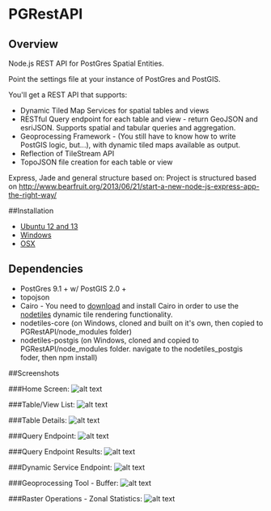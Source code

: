PGRestAPI
=========

## Overview

Node.js REST API for PostGres Spatial Entities.

Point the settings file at your instance of PostGres and PostGIS.

You'll get a REST API that supports:
* Dynamic Tiled Map Services for spatial tables and views
* RESTful Query endpoint for each table and view - return GeoJSON and esriJSON.  Supports spatial and tabular queries and aggregation.
* Geoprocessing Framework - (You still have to know how to write PostGIS logic, but...), with dynamic tiled maps available as output.
* Reflection of TileStream API
* TopoJSON file creation for each table or view

Express, Jade and general structure based on:
Project is structured based on http://www.bearfruit.org/2013/06/21/start-a-new-node-js-express-app-the-right-way/

##Installation

* [Ubuntu 12 and 13](../blob/docs/docs/Ubuntu_Install.md)
* [Windows](../blob/docs/docs/Windows_Install.md)
* [OSX](../blob/docs/docs/OSX_Install.md)

## Dependencies

* PostGres 9.1 + w/ PostGIS 2.0 +
* topojson
* Cairo - You need to [download](http://www.gtk.org/download/index.php) and install Cairo in order to use the [nodetiles](https://github.com/nodetiles/nodetiles-core) dynamic tile rendering functionality.
* nodetiles-core (on Windows, cloned and built on it's own, then copied to PGRestAPI/node_modules folder)
* nodetiles-postgis (on Windows, cloned and copied to PGRestAPI/node_modules folder.  navigate to the nodetiles_postgis foder, then npm install)

##Screenshots

###Home Screen:
![alt text](https://raw.github.com/spatialdev/PGRestAPI/docs/docs/screens/services.png "Services Screen")

###Table/View List:
![alt text](https://raw.github.com/spatialdev/PGRestAPI/docs/docs/screens/tablelist.png "Table List Screen")

###Table Details:
![alt text](https://raw.github.com/spatialdev/PGRestAPI/docs/docs/screens/tabledetail.png "Table List Screen")

###Query Endpoint:
![alt text](https://raw.github.com/spatialdev/PGRestAPI/docs/docs/screens/query.png "Query Endpoint")

###Query Endpoint Results:
![alt text](https://raw.github.com/spatialdev/PGRestAPI/docs/docs/screens/query2.png "Query Endpoint Results")

###Dynamic Service Endpoint:
![alt text](https://raw.github.com/spatialdev/PGRestAPI/docs/docs/screens/dynamic.png "Dynamic Map endpoint")

###Geoprocessing Tool - Buffer:
![alt text](https://raw.github.com/spatialdev/PGRestAPI/docs/docs/screens/gpbuffer.png "GP Buffer")

###Raster Operations - Zonal Statistics:
![alt text](https://raw.github.com/spatialdev/PGRestAPI/docs/docs/screens/raster.png "Raster Zonal Statistics")